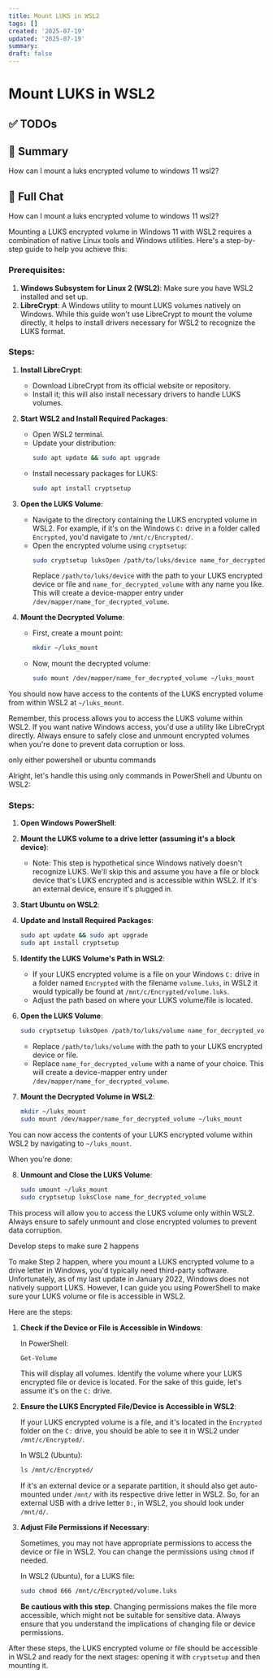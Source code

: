 ```yaml
---
title: Mount LUKS in WSL2
tags: []
created: '2025-07-19'
updated: '2025-07-19'
summary:
draft: false
---
```


# Mount LUKS in WSL2

## ✅ TODOs


## 📌 Summary
How can I mount a luks encrypted volume to windows 11 wsl2?

## 🧠 Full Chat


How can I mount a luks encrypted volume to windows 11 wsl2?

Mounting a LUKS encrypted volume in Windows 11 with WSL2 requires a combination of native Linux tools and Windows utilities. Here's a step-by-step guide to help you achieve this:

### Prerequisites:

1. **Windows Subsystem for Linux 2 (WSL2)**: Make sure you have WSL2 installed and set up. 
2. **LibreCrypt**: A Windows utility to mount LUKS volumes natively on Windows. While this guide won't use LibreCrypt to mount the volume directly, it helps to install drivers necessary for WSL2 to recognize the LUKS format. 

### Steps:

1. **Install LibreCrypt**:
   - Download LibreCrypt from its official website or repository.
   - Install it; this will also install necessary drivers to handle LUKS volumes.

2. **Start WSL2 and Install Required Packages**:
   - Open WSL2 terminal.
   - Update your distribution:
     ```bash
     sudo apt update && sudo apt upgrade
     ```
   - Install necessary packages for LUKS:
     ```bash
     sudo apt install cryptsetup
     ```

3. **Open the LUKS Volume**:
   - Navigate to the directory containing the LUKS encrypted volume in WSL2. For example, if it's on the Windows `C:` drive in a folder called `Encrypted`, you'd navigate to `/mnt/c/Encrypted/`.
   - Open the encrypted volume using `cryptsetup`:
     ```bash
     sudo cryptsetup luksOpen /path/to/luks/device name_for_decrypted_volume
     ```
     Replace `/path/to/luks/device` with the path to your LUKS encrypted device or file and `name_for_decrypted_volume` with any name you like. This will create a device-mapper entry under `/dev/mapper/name_for_decrypted_volume`.

4. **Mount the Decrypted Volume**:
   - First, create a mount point:
     ```bash
     mkdir ~/luks_mount
     ```
   - Now, mount the decrypted volume:
     ```bash
     sudo mount /dev/mapper/name_for_decrypted_volume ~/luks_mount
     ```

You should now have access to the contents of the LUKS encrypted volume from within WSL2 at `~/luks_mount`.

Remember, this process allows you to access the LUKS volume within WSL2. If you want native Windows access, you'd use a utility like LibreCrypt directly. Always ensure to safely close and unmount encrypted volumes when you're done to prevent data corruption or loss.

only either powershell or ubuntu commands

Alright, let's handle this using only commands in PowerShell and Ubuntu on WSL2:

### Steps:

1. **Open Windows PowerShell**:

2. **Mount the LUKS volume to a drive letter (assuming it's a block device)**:
   - Note: This step is hypothetical since Windows natively doesn't recognize LUKS. We'll skip this and assume you have a file or block device that's LUKS encrypted and is accessible within WSL2. If it's an external device, ensure it's plugged in.

3. **Start Ubuntu on WSL2**:

4. **Update and Install Required Packages**:
   ```bash
   sudo apt update && sudo apt upgrade
   sudo apt install cryptsetup
   ```

5. **Identify the LUKS Volume's Path in WSL2**:
   - If your LUKS encrypted volume is a file on your Windows `C:` drive in a folder named `Encrypted` with the filename `volume.luks`, in WSL2 it would typically be found at `/mnt/c/Encrypted/volume.luks`.
   - Adjust the path based on where your LUKS volume/file is located.

6. **Open the LUKS Volume**:
   ```bash
   sudo cryptsetup luksOpen /path/to/luks/volume name_for_decrypted_volume
   ```
   - Replace `/path/to/luks/volume` with the path to your LUKS encrypted device or file.
   - Replace `name_for_decrypted_volume` with a name of your choice. This will create a device-mapper entry under `/dev/mapper/name_for_decrypted_volume`.

7. **Mount the Decrypted Volume in WSL2**:
   ```bash
   mkdir ~/luks_mount
   sudo mount /dev/mapper/name_for_decrypted_volume ~/luks_mount
   ```

You can now access the contents of your LUKS encrypted volume within WSL2 by navigating to `~/luks_mount`.

When you're done:

8. **Unmount and Close the LUKS Volume**:
   ```bash
   sudo umount ~/luks_mount
   sudo cryptsetup luksClose name_for_decrypted_volume
   ```

This process will allow you to access the LUKS volume only within WSL2. Always ensure to safely unmount and close encrypted volumes to prevent data corruption.

Develop steps to make sure 2 happens

To make Step 2 happen, where you mount a LUKS encrypted volume to a drive letter in Windows, you'd typically need third-party software. Unfortunately, as of my last update in January 2022, Windows does not natively support LUKS. However, I can guide you using PowerShell to make sure your LUKS volume or file is accessible in WSL2.

Here are the steps:

1. **Check if the Device or File is Accessible in Windows**:

   In PowerShell:
   ```powershell
   Get-Volume
   ```
   This will display all volumes. Identify the volume where your LUKS encrypted file or device is located. For the sake of this guide, let's assume it's on the `C:` drive.

2. **Ensure the LUKS Encrypted File/Device is Accessible in WSL2**:

   If your LUKS encrypted volume is a file, and it's located in the `Encrypted` folder on the `C:` drive, you should be able to see it in WSL2 under `/mnt/c/Encrypted/`.

   In WSL2 (Ubuntu):
   ```bash
   ls /mnt/c/Encrypted/
   ```

   If it's an external device or a separate partition, it should also get auto-mounted under `/mnt/` with its respective drive letter in WSL2. So, for an external USB with a drive letter `D:`, in WSL2, you should look under `/mnt/d/`.

3. **Adjust File Permissions if Necessary**:

   Sometimes, you may not have appropriate permissions to access the device or file in WSL2. You can change the permissions using `chmod` if needed.

   In WSL2 (Ubuntu), for a LUKS file:
   ```bash
   sudo chmod 666 /mnt/c/Encrypted/volume.luks
   ```

   **Be cautious with this step**. Changing permissions makes the file more accessible, which might not be suitable for sensitive data. Always ensure that you understand the implications of changing file or device permissions.

After these steps, the LUKS encrypted volume or file should be accessible in WSL2 and ready for the next stages: opening it with `cryptsetup` and then mounting it.